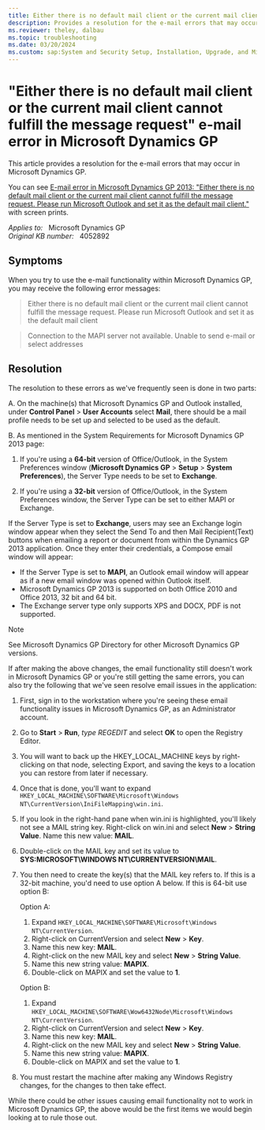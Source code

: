 ```yaml
---
title: Either there is no default mail client or the current mail client cannot fulfill the message request error 
description: Provides a resolution for the e-mail errors that may occur in Microsoft Dynamics GP.
ms.reviewer: theley, dalbau
ms.topic: troubleshooting
ms.date: 03/20/2024
ms.custom: sap:System and Security Setup, Installation, Upgrade, and Migrations
---
```

# "Either there is no default mail client or the current mail client cannot fulfill the message request" e-mail error in Microsoft Dynamics GP

This article provides a resolution for the e-mail errors that may occur in Microsoft Dynamics GP.

You can see [E-mail error in Microsoft Dynamics GP 2013: "Either there is no default mail client or the current mail client cannot fulfill the message request. Please run Microsoft Outlook and set it as the default mail client."](https://community.dynamics.com/blogs/post/?postid=91c1c786-9d4f-4603-af71-cc8ba032de3e) with screen prints.

_Applies to:_ &nbsp; Microsoft Dynamics GP  
_Original KB number:_ &nbsp; 4052892

## Symptoms

When you try to use the e-mail functionality within Microsoft Dynamics GP, you may receive the following error messages:

> Either there is no default mail client or the current mail client cannot fulfill the message request. Please run Microsoft Outlook and set it as the default mail client

> Connection to the MAPI server not available. Unable to send e-mail or select addresses

## Resolution

The resolution to these errors as we've frequently seen is done in two parts:

A. On the machine(s) that Microsoft Dynamics GP and Outlook installed, under **Control Panel** > **User Accounts** select **Mail**, there should be a mail profile needs to be set up and selected to be used as the default.

B. As mentioned in the System Requirements for Microsoft Dynamics GP 2013 page:

1. If you're using a **64-bit** version of Office/Outlook, in the System Preferences window (**Microsoft Dynamics GP** > **Setup** > **System Preferences**), the Server Type needs to be set to **Exchange**.

2. If you're using a **32-bit** version of Office/Outlook, in the System Preferences window, the Server Type can be set to either MAPI or Exchange.

If the Server Type is set to **Exchange**, users may see an Exchange login window appear when they select the Send To and then Mail Recipient(Text) buttons when emailing a report or document from within the Dynamics GP 2013 application. Once they enter their credentials, a Compose email window will appear:

- If the Server Type is set to **MAPI**, an Outlook email window will appear as if a new email window was opened within Outlook itself.
- Microsoft Dynamics GP 2013 is supported on both Office 2010 and Office 2013, 32 bit and 64 bit.
- The Exchange server type only supports XPS and DOCX, PDF is not supported.

> [!NOTE]
> See Microsoft Dynamics GP Directory for other Microsoft Dynamics GP versions.

If after making the above changes, the email functionality still doesn't work in Microsoft Dynamics GP or you're still getting the same errors, you can also try the following that we've seen resolve email issues in the application:

1. First, sign in to the workstation where you're seeing these email functionality issues in Microsoft Dynamics GP, as an Administrator account.
2. Go to **Start** > **Run**, *type REGEDIT* and select **OK** to open the Registry Editor.
3. You will want to back up the HKEY_LOCAL_MACHINE keys by right-clicking on that node, selecting Export, and saving the keys to a location you can restore from later if necessary.
4. Once that is done, you'll want to expand `HKEY_LOCAL_MACHINE\SOFTWARE\Microsoft\Windows NT\CurrentVersion\IniFileMapping\win.ini`.
5. If you look in the right-hand pane when win.ini is highlighted, you'll likely not see a MAIL string key. Right-click on win.ini and select **New** > **String Value**. Name this new value: **MAIL**.
6. Double-click on the MAIL key and set its value to **SYS:MICROSOFT\WINDOWS NT\CURRENTVERSION\MAIL**.

7. You then need to create the key(s) that the MAIL key refers to. If this is a 32-bit machine, you'd need to use option A below. If this is 64-bit use option B:

    Option A:

    1. Expand `HKEY_LOCAL_MACHINE\SOFTWARE\Microsoft\Windows NT\CurrentVersion`.
    2. Right-click on CurrentVersion and select **New** > **Key**.
    3. Name this new key: **MAIL**.
    4. Right-click on the new MAIL key and select **New** > **String Value**.
    5. Name this new string value: **MAPIX**.
    6. Double-click on MAPIX and set the value to **1**.

    Option B:

    1. Expand `HKEY_LOCAL_MACHINE\SOFTWARE\Wow6432Node\Microsoft\Windows NT\CurrentVersion`.
    2. Right-click on CurrentVersion and select **New** > **Key**.
    3. Name this new key: **MAIL**.
    4. Right-click on the new MAIL key and select **New** > **String Value**.
    5. Name this new string value: **MAPIX**.
    6. Double-click on MAPIX and set the value to **1**.

8. You must restart the machine after making any Windows Registry changes, for the changes to then take effect.

While there could be other issues causing email functionality not to work in Microsoft Dynamics GP, the above would be the first items we would begin looking at to rule those out.
